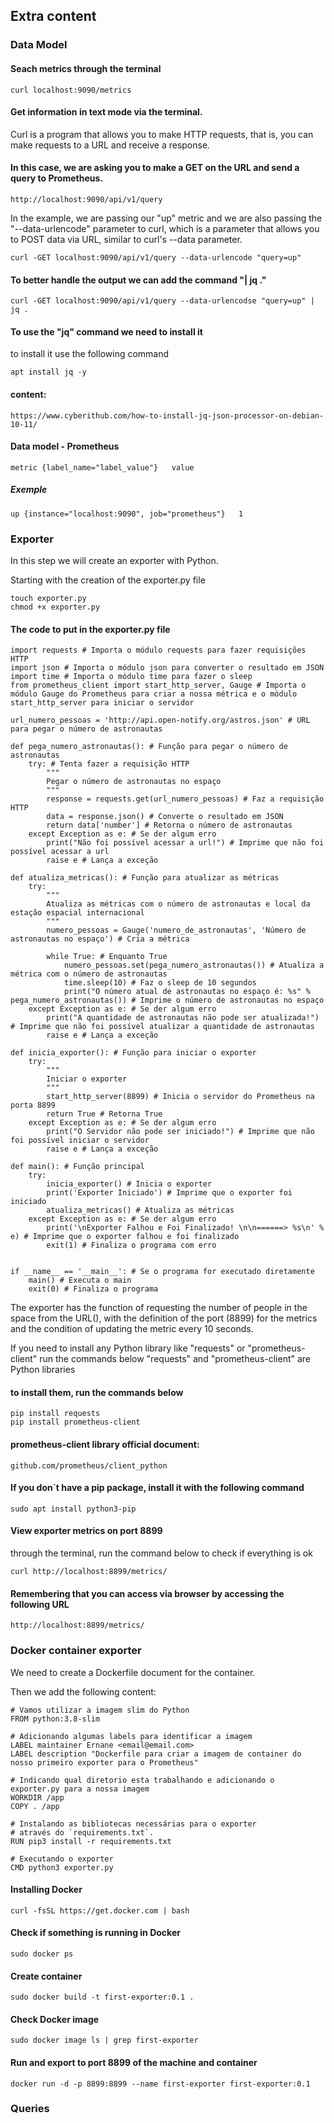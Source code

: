 ## Extra content

### Data Model
#### Seach metrics through the terminal

    curl localhost:9090/metrics


#### Get information in text mode via the terminal.

Curl is a program that allows you to make HTTP requests, that is, you can make requests to a URL and receive a response.

#### In this case, we are asking you to make a GET on the URL and send a query to Prometheus.

    http://localhost:9090/api/v1/query


In the example, we are passing our "up" metric and we are also passing the "--data-urlencode" parameter to curl, which is a parameter that allows you to POST data via URL, similar to curl's --data parameter.

    curl -GET localhost:9090/api/v1/query --data-urlencode "query=up"


#### To better handle the output we can add the command "| jq ."

    curl -GET localhost:9090/api/v1/query --data-urlencodse "query=up" | jq .


#### To use the "jq" command we need to install it
to install it use the following command

    apt install jq -y


#### content:

    https://www.cyberithub.com/how-to-install-jq-json-processor-on-debian-10-11/


#### Data model - Prometheus

    metric {label_name="label_value"}   value


##### Exemple

    up {instance="localhost:9090", job="prometheus"}   1


### Exporter
In this step we will create an exporter with Python.

Starting with the creation of the exporter.py file
    
    touch exporter.py
    chmod +x exporter.py


#### The code to put in the exporter.py file
    
    import requests # Importa o módulo requests para fazer requisições HTTP
    import json # Importa o módulo json para converter o resultado em JSON
    import time # Importa o módulo time para fazer o sleep
    from prometheus_client import start_http_server, Gauge # Importa o módulo Gauge do Prometheus para criar a nossa métrica e o módulo start_http_server para iniciar o servidor

    url_numero_pessoas = 'http://api.open-notify.org/astros.json' # URL para pegar o número de astronautas

    def pega_numero_astronautas(): # Função para pegar o número de astronautas
        try: # Tenta fazer a requisição HTTP
            """
            Pegar o número de astronautas no espaço 
            """
            response = requests.get(url_numero_pessoas) # Faz a requisição HTTP
            data = response.json() # Converte o resultado em JSON
            return data['number'] # Retorna o número de astronautas
        except Exception as e: # Se der algum erro
            print("Não foi possível acessar a url!") # Imprime que não foi possível acessar a url
            raise e # Lança a exceção

    def atualiza_metricas(): # Função para atualizar as métricas
        try:
            """
            Atualiza as métricas com o número de astronautas e local da estação espacial internacional
            """
            numero_pessoas = Gauge('numero_de_astronautas', 'Número de astronautas no espaço') # Cria a métrica
            
            while True: # Enquanto True
                numero_pessoas.set(pega_numero_astronautas()) # Atualiza a métrica com o número de astronautas
                time.sleep(10) # Faz o sleep de 10 segundos
                print("O número atual de astronautas no espaço é: %s" % pega_numero_astronautas()) # Imprime o número de astronautas no espaço
        except Exception as e: # Se der algum erro
            print("A quantidade de astronautas não pode ser atualizada!") # Imprime que não foi possível atualizar a quantidade de astronautas
            raise e # Lança a exceção
            
    def inicia_exporter(): # Função para iniciar o exporter
        try:
            """
            Iniciar o exporter
            """
            start_http_server(8899) # Inicia o servidor do Prometheus na porta 8899
            return True # Retorna True
        except Exception as e: # Se der algum erro
            print("O Servidor não pode ser iniciado!") # Imprime que não foi possível iniciar o servidor
            raise e # Lança a exceção

    def main(): # Função principal
        try:
            inicia_exporter() # Inicia o exporter
            print('Exporter Iniciado') # Imprime que o exporter foi iniciado
            atualiza_metricas() # Atualiza as métricas
        except Exception as e: # Se der algum erro
            print('\nExporter Falhou e Foi Finalizado! \n\n======> %s\n' % e) # Imprime que o exporter falhou e foi finalizado
            exit(1) # Finaliza o programa com erro


    if __name__ == '__main__': # Se o programa for executado diretamente
        main() # Executa o main
        exit(0) # Finaliza o programa



The exporter has the function of requesting the number of people in the space from the URL(), with the definition of the port (8899) for the metrics and the condition of updating the metric every 10 seconds.

If you need to install any Python library like "requests" or "prometheus-client" run the commands below
"requests" and "prometheus-client" are Python libraries
#### to install them, run the commands below

    pip install requests
    pip install prometheus-client


#### prometheus-client library official document:

    github.com/prometheus/client_python


#### If you don`t have a pip package, install it with the following command
   
    sudo apt install python3-pip


#### View exporter metrics on port 8899
through the terminal, run the command below to check if everything is ok
   
    curl http://localhost:8899/metrics/


#### Remembering that you can access via browser by accessing the following URL
    
    http://localhost:8899/metrics/


### Docker container exporter
We need to create a Dockerfile document for the container.

Then we add the following content:
    
    # Vamos utilizar a imagem slim do Python
    FROM python:3.8-slim

    # Adicionando algumas labels para identificar a imagem
    LABEL maintainer Ernane <email@email.com>
    LABEL description "Dockerfile para criar a imagem de container do nosso primeiro exporter para o Prometheus"

    # Indicando qual diretorio esta trabalhando e adicionando o exporter.py para a nossa imagem
    WORKDIR /app
    COPY . /app

    # Instalando as bibliotecas necessárias para o exporter
    # através do `requirements.txt`.
    RUN pip3 install -r requirements.txt

    # Executando o exporter
    CMD python3 exporter.py


#### Installing Docker
    
    curl -fsSL https://get.docker.com | bash
    

#### Check if something is running in Docker
    
    sudo docker ps


#### Create container 
    
    sudo docker build -t first-exporter:0.1 .


#### Check Docker image

    sudo docker image ls | grep first-exporter


#### Run and export to port 8899 of the machine and container
    
    docker run -d -p 8899:8899 --name first-exporter first-exporter:0.1





### Queries